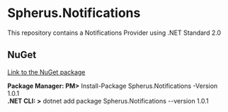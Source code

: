 # Spherus.Notifications

This repository contains a Notifications Provider using .NET Standard 2.0

## NuGet

[Link to the NuGet package](https://www.nuget.org/packages/Spherus.Notifications/)

**Package Manager: PM>** Install-Package Spherus.Notifications -Version 1.0.1 <br />
**.NET CLI: >** dotnet add package Spherus.Notifications --version 1.0.1
